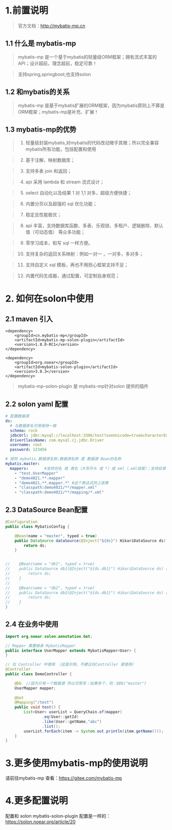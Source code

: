 # 1.前置说明
> 官方文档：http://mybatis-mp.cn
## 1.1 什么是 mybatis-mp
> mybatis-mp 是一个基于mybatis的轻量级ORM框架；拥有流式丰富的API；设计超前，理念超前，稳定可靠！

> 支持spring,springboot;也支持solon
> 
## 1.2 和mybatis的关系
> mybatis-mp 是基于mybatis扩展的ORM框架，因为mybatis原则上不算是ORM框架；mybatis-mp是补充、扩展！
## 1.3 mybatis-mp的优势
>1. 轻量级封装mybatis,对mybatis的代码改动微乎其微；所以完全兼容mybatis所有功能，包括配置和使用

>2. 基于注解，映射数据库；

>3. 支持多表 join 和返回；

>4. api 采用 lambda 和 stream 流式设计；

>5. select 自动化以及结果 1 对 1,1 对多，超级方便快捷；

>6. 内置分页以及超强的 sql 优化功能；

>7. 稳定且性能极优；

>8. api 丰富，支持数据库函数、多表、乐观锁、多租户、逻辑删除、默认值（可动态值） 等众多功能；

>9. 零学习成本，和写 sql 一样方便。

>10. 支持复杂的返回关系映射：例如一对一 ，一对多，多对多；

>11. 支持自定义 sql 模板，再也不用担心框架支持不足；

>12. 内置代码生成器，通过配置，可定制自身规范；

# 2. 如何在solon中使用
## 2.1 maven 引入
```
<dependency>
    <groupId>cn.mybatis-mp</groupId>
    <artifactId>mybatis-mp-solon-plugin</artifactId>
    <version>1.8.0-RC1</version>
</dependency>

<dependency>
    <groupId>org.noear</groupId>
    <artifactId>mybatis-solon-plugin</artifactId>
    <version>3.0.3</version>
</dependency>
```
>mybatis-mp-solon-plugin 是 mybatis-mp针对solon 提供的插件

## 2.2 solon yaml 配置
```yaml
# 配置数据源
ds:
  # 与数据库名可用保持一致
  schema: rock
  jdbcUrl: jdbc:mysql://localhost:3306/test?useUnicode=true&characterEncoding=utf8&autoReconnect=true&rewriteBatchedStatements=true
  driverClassName: com.mysql.cj.jdbc.Driver
  username: root
  password: 123456

# 规则 mybatis.数据源名称;数据源名称 是 数据源 Bean的名称
mybatis.master:
  mappers:       #支持包名 或 类名（大写开头 或 *）或 xml（.xml结尾）；支持目录 ** 或 * 占位符
    - "test.UserMapper"
    - "demo4021.**.mapper"
    - "demo4021.**.mapper.*" #这个表达式同上效果
    - "classpath:demo4021/**/mapper.xml"
    - "classpath:demo4021/**/mapping/*.xml"   

```
## 2.3 DataSource Bean配置
```java
@Configuration
public class MybatisConfig {

    @Bean(name = "master", typed = true)
    public DataSource dataSource(@Inject("${ds}") HikariDataSource ds) {
        return ds;
    }


//    @Bean(name = "db1", typed = true)
//    public DataSource db1(@Inject("${ds.db1}") HikariDataSource ds) {
//        return ds;
//    }
//
//    @Bean(name = "db2", typed = true)
//    public DataSource db2(@Inject("${ds.db1}") HikariDataSource ds) {
//        return ds;
//    }
}
```
## 2.4 在业务中使用

```java
import org.noear.solon.annotation.Get;

// Mapper 需要继承 MybatisMapper
public interface UserMapper extends MybatisMapper<User> {
}

// 在 Controller 中使用 （这是示例，不建议在Controller 里使用）
@Controller
public class DemoController {

    @Db  //因为只有一个数据源 所以可简写；如果多个，则：@Db("master")
    UserMapper mapper;
    
    @Get
    @Mapping("/test")
    public void test() {
        List<User> userList = QueryChain.of(mapper)
                .eq(User::getId)
                .like(User::getName,"abc")
                .list();
        userList.forEach(item -> System.out.println(item.getName()));
    }
}
```

# 3.更多使用mybatis-mp的使用说明
请前往mybatis-mp 查看：https://gitee.com/mybatis-mp

# 4.更多配置说明
配置和 solon mybatis-solon-plugin 配置是一样的：https://solon.noear.org/article/20

 

